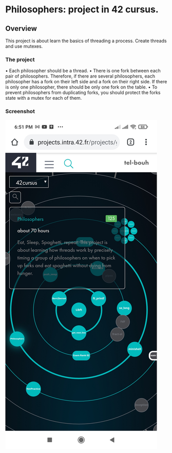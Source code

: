 # Philosophers:  project in 42 cursus.

## Overview

This project is about learn the basics of threading a process.
Create threads and use mutexes.

### The project

• Each philosopher should be a thread.
• There is one fork between each pair of philosophers.
  Therefore, if there are several philosophers, each philosopher has a fork on their left side and a fork on their right side.
  If there is only one philosopher, there should be only one fork on the table.
• To prevent philosophers from duplicating forks, you should protect the forks state with a mutex for each of them.

### Screenshot

![Result](./screenshot/Philosophers.jpg)
